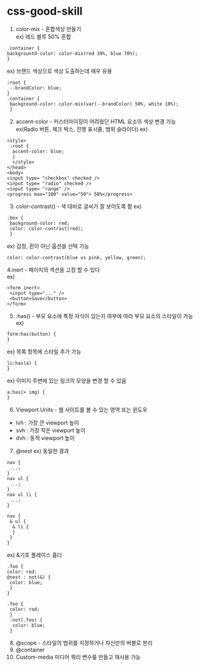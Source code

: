 # css-good-skill
1. color-mix - 혼합색상 만들기  
ex) 레드 블루 50% 혼합
```
.container {
backgrountd-color: color-mix(red 30%, blue 70%); 
}
```
ex) 브랜드 색상으로 색상 도출하는데 매우 유용
```
:root {
 --brandColor: blue;
}
.container {
 background-color: color-mix(var(--brandColor) 50%, white 10%);
 }
 ```
 2. accent-color - 커스터마이징이 어려웠던 HTML 요소의 색상 변경 가능 ex(Radio 버튼, 체크 박스, 진행 표시줄, 범위 슬라이더)
 ex)
 ```
 <style>
  :root {
   accent-color: blue;
   }
   </style>
</head>
<body>
<input type= "checkbox" checked />
<input type= "radio" checked />
<input type= "range" />
<progress max="100" value="50"> 50%</progress>
```
3. color-contrast() - 색 대비로 글씨가 잘 보이도록 함
ex) 
```
.box {
 background-color: red;
 color: color-contrast(red);
 }
 ```
 ex) 검정, 흰이 아닌 옵션을 선택 가능
 ```
 color: color-contrast(blue vs pink, yellow, green);
 ```
 4.inert - 페이지의 섹션을 고정 할 수 있다\
 ex)
 ```
 <form inert>
  <input type="..." />
  <button>Save</button>
 </form>
 ```
 5. :has() - 부모 요소에 특정 자식이 있는지 여부에 따라 부모 요소의 스타일이 가능
 ex)
 ```
 form:has(button) {
 }
 ```
 ex) 목록 항목에 스타일 추가 가능
 ```
 li:has(a) {
 }
 ```
 ex) 이미지 주변에 있는 링크의 모양을 변경 할 수 있음
 ```
 a:has(> img) {
 }
 ```
 6. Viewport Units - 웹 사이트를 볼 수 있는 영역 또는 윈도우  
* lvh : 가장 큰 viewport 높이 
* svh : 가장 작은 viewport 높이 
* dvh : 동적 viewport 높이 
 7. @nest
 ex) 동일한 결과
 ```
 nav { 
  ...;
 }
 nav ul {
  ...;
 }
 nav ul li {
  ...;
 }
 ```
 ```
 nav {
  & ul {
   & li {
   }
  }
 }
 ```
ex) &기호 플레이스 홀더
```
.foo {  
color: red:  
@nest : not(&) {  
 color: blue;  
 }
}
```
```
.foo {  
 color: red;  
 }  
 :not(.foo) {  
  color: blue;  
 }
```
8. @scope - 스타일의 범위를 지정하거나 자신만의 버블로 분리
9. @container
10. Custom-media 미디어 쿼리 변수를 만들고 재사용 가능
